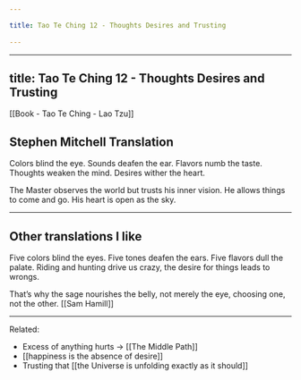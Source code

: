 ```yaml
---
title: Tao Te Ching 12 - Thoughts Desires and Trusting 
---
```

---
title: Tao Te Ching 12 - Thoughts Desires and Trusting
---
[[Book - Tao Te Ching - Lao Tzu]]

## Stephen Mitchell Translation
Colors blind the eye.
Sounds deafen the ear.
Flavors numb the taste.
Thoughts weaken the mind.
Desires wither the heart.

The Master observes the world
but trusts his inner vision.
He allows things to come and go.
His heart is open as the sky.

-------------------
## Other translations I like
Five colors blind the eyes.
Five tones deafen the ears.
Five flavors dull the palate.
Riding and hunting drive us crazy,
the desire for things leads to wrongs.

That’s why the sage
nourishes the belly, not merely the eye,
choosing one, not the other. [[Sam Hamill]]

-------------------

Related: 
- Excess of anything hurts → [[The Middle Path]]
- [[happiness is the absence of desire]]
- Trusting that [[the Universe is unfolding exactly as it should]]
